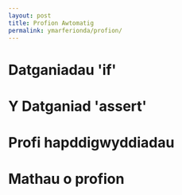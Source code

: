 ```yaml
---
layout: post
title: Profion Awtomatig
permalink: ymarferionda/profion/
---
```


# Datganiadau 'if'

# Y Datganiad 'assert'

# Profi hapddigwyddiadau

# Mathau o profion